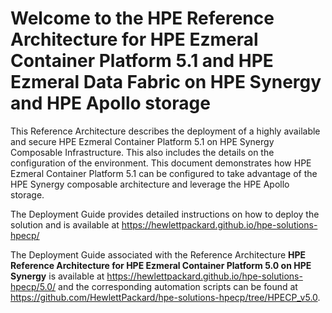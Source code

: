 # Welcome to the HPE Reference Architecture for HPE Ezmeral Container Platform 5.1 and HPE Ezmeral Data Fabric on HPE Synergy and HPE Apollo storage
 
This Reference Architecture describes the deployment of a highly available and secure HPE Ezmeral Container Platform 5.1 on HPE Synergy Composable Infrastructure. This also includes the details on the configuration of the environment. This document demonstrates how HPE Ezmeral Container Platform 5.1 can be configured to take advantage of the HPE Synergy composable architecture and leverage the HPE Apollo storage.
 
The Deployment Guide provides detailed instructions on how to deploy the solution and is available at
<https://hewlettpackard.github.io/hpe-solutions-hpecp/>

The Deployment Guide associated with the Reference Architecture **HPE Reference Architecture for HPE Ezmeral Container Platform 5.0 on HPE Synergy** is available at https://hewlettpackard.github.io/hpe-solutions-hpecp/5.0/ and the corresponding automation scripts can be found at https://github.com/HewlettPackard/hpe-solutions-hpecp/tree/HPECP_v5.0.
